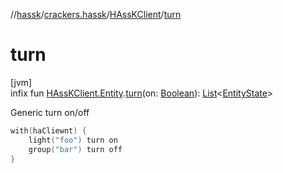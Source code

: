 //[hassk](../../../index.md)/[crackers.hassk](../index.md)/[HAssKClient](index.md)/[turn](turn.md)

# turn

[jvm]\
infix fun [HAssKClient.Entity](-entity/index.md).[turn](turn.md)(on: [Boolean](https://kotlinlang.org/api/latest/jvm/stdlib/kotlin/-boolean/index.html)): [List](https://kotlinlang.org/api/latest/jvm/stdlib/kotlin.collections/-list/index.html)&lt;[EntityState](../-entity-state/index.md)&gt;

Generic turn on/off

```kotlin
with(haCliewnt) {
    light("foo") turn on
    group("bar") turn off
}
```
